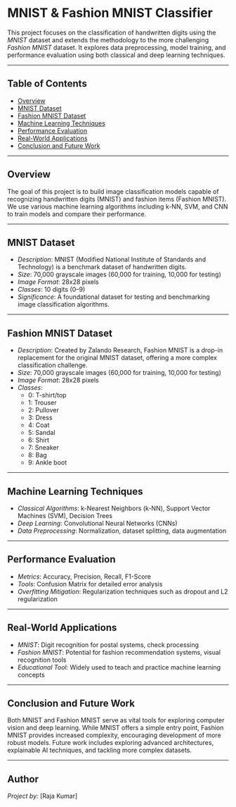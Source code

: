 # MNIST & Fashion MNIST Classifier

This project focuses on the classification of handwritten digits using the *MNIST* dataset and extends the methodology to the more challenging *Fashion MNIST* dataset. It explores data preprocessing, model training, and performance evaluation using both classical and deep learning techniques.

---

## Table of Contents

- [Overview](#overview)
- [MNIST Dataset](#mnist-dataset)
- [Fashion MNIST Dataset](#fashion-mnist-dataset)
- [Machine Learning Techniques](#machine-learning-techniques)
- [Performance Evaluation](#performance-evaluation)
- [Real-World Applications](#real-world-applications)
- [Conclusion and Future Work](#conclusion-and-future-work)

---

## Overview

The goal of this project is to build image classification models capable of recognizing handwritten digits (MNIST) and fashion items (Fashion MNIST). We use various machine learning algorithms including k-NN, SVM, and CNN to train models and compare their performance.

---

## MNIST Dataset

- *Description*: MNIST (Modified National Institute of Standards and Technology) is a benchmark dataset of handwritten digits.
- *Size*: 70,000 grayscale images (60,000 for training, 10,000 for testing)
- *Image Format*: 28x28 pixels
- *Classes*: 10 digits (0–9)
- *Significance*: A foundational dataset for testing and benchmarking image classification algorithms.

---

## Fashion MNIST Dataset

- *Description*: Created by Zalando Research, Fashion MNIST is a drop-in replacement for the original MNIST dataset, offering a more complex classification challenge.
- *Size*: 70,000 grayscale images (60,000 for training, 10,000 for testing)
- *Image Format*: 28x28 pixels
- *Classes*:
  - 0: T-shirt/top
  - 1: Trouser
  - 2: Pullover
  - 3: Dress
  - 4: Coat
  - 5: Sandal
  - 6: Shirt
  - 7: Sneaker
  - 8: Bag
  - 9: Ankle boot

---

## Machine Learning Techniques

- *Classical Algorithms*: k-Nearest Neighbors (k-NN), Support Vector Machines (SVM), Decision Trees
- *Deep Learning*: Convolutional Neural Networks (CNNs)
- *Data Preprocessing*: Normalization, dataset splitting, data augmentation

---

## Performance Evaluation

- *Metrics*: Accuracy, Precision, Recall, F1-Score
- *Tools*: Confusion Matrix for detailed error analysis
- *Overfitting Mitigation*: Regularization techniques such as dropout and L2 regularization

---

## Real-World Applications

- *MNIST*: Digit recognition for postal systems, check processing
- *Fashion MNIST*: Potential for fashion recommendation systems, visual recognition tools
- *Educational Tool*: Widely used to teach and practice machine learning concepts

---

## Conclusion and Future Work

Both MNIST and Fashion MNIST serve as vital tools for exploring computer vision and deep learning. While MNIST offers a simple entry point, Fashion MNIST provides increased complexity, encouraging development of more robust models. Future work includes exploring advanced architectures, explainable AI techniques, and tackling more complex datasets.

---

## Author

*Project by:* [Raja Kumar]
